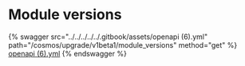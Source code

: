 # Module versions

{% swagger src="../../../../../.gitbook/assets/openapi (6).yml" path="/cosmos/upgrade/v1beta1/module_versions" method="get" %}
[openapi (6).yml](<../../../../../.gitbook/assets/openapi (6).yml>)
{% endswagger %}
